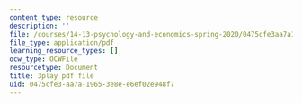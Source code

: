```yaml
---
content_type: resource
description: ''
file: /courses/14-13-psychology-and-economics-spring-2020/0475cfe3aa7a19653e8ee6ef02e948f7_3UTfFMTqH70.pdf
file_type: application/pdf
learning_resource_types: []
ocw_type: OCWFile
resourcetype: Document
title: 3play pdf file
uid: 0475cfe3-aa7a-1965-3e8e-e6ef02e948f7
---
```

